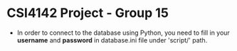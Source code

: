 # CSI4142 Project - Group 15

-   In order to connect to the database using Python, you need to fill in your **username** and **password**
    in database.ini file under 'script/' path.
